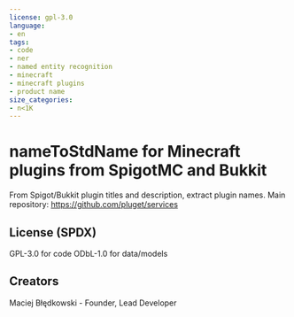 ```yaml
---
license: gpl-3.0
language:
- en
tags:
- code
- ner
- named entity recognition
- minecraft
- minecraft plugins
- product name
size_categories:
- n<1K
---
```

# nameToStdName for Minecraft plugins from SpigotMC and Bukkit
From Spigot/Bukkit plugin titles and description, extract plugin names.
Main repository: https://github.com/pluget/services

## License (SPDX)
GPL-3.0 for code
ODbL-1.0 for data/models

## Creators
Maciej Błędkowski - Founder, Lead Developer